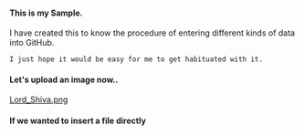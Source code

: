 #### This is my Sample.
I have created this to know the procedure of entering different kinds of data into GitHub.
```
I just hope it would be easy for me to get habituated with it.
```
#### Let's upload an image now..
[Lord_Shiva.png](https://github.com/AdiLakshmi-Malla/sample/blob/master/Lord_Shiva.png)
#### If we wanted to insert a file directly 
